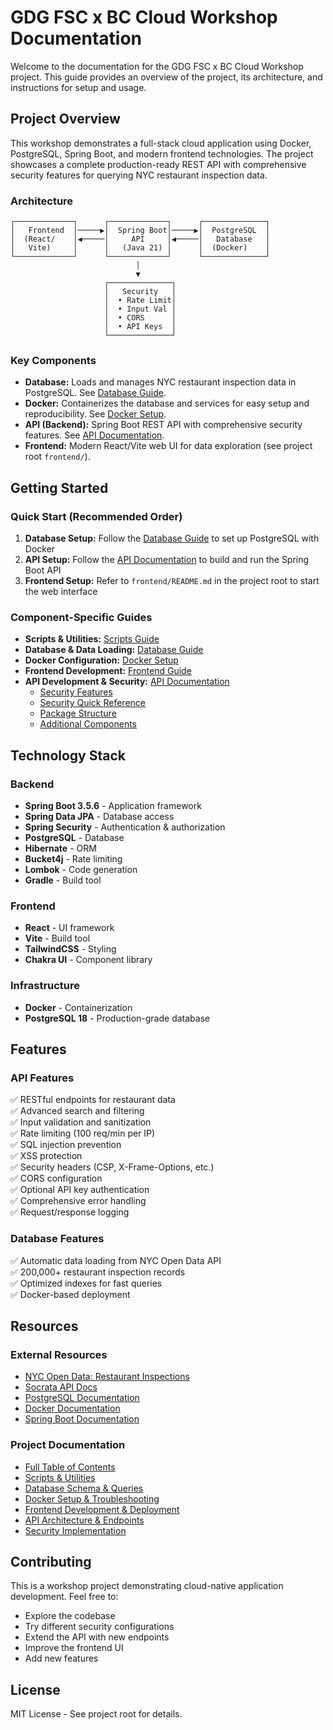 # GDG FSC x BC Cloud Workshop Documentation

Welcome to the documentation for the GDG FSC x BC Cloud Workshop project. This guide provides an overview of the project, its architecture, and instructions for setup and usage.

## Project Overview

This workshop demonstrates a full-stack cloud application using Docker, PostgreSQL, Spring Boot, and modern frontend technologies. The project showcases a complete production-ready REST API with comprehensive security features for querying NYC restaurant inspection data.

### Architecture

```
┌─────────────┐      ┌─────────────┐      ┌──────────────┐
│   Frontend  │─────▶│  Spring Boot│─────▶│  PostgreSQL  │
│  (React/    │◀─────│     API     │◀─────│   Database   │
│   Vite)     │      │   (Java 21) │      │  (Docker)    │
└─────────────┘      └─────────────┘      └──────────────┘
                            │
                            ▼
                     ┌──────────────┐
                     │   Security   │
                     │  • Rate Limit│
                     │  • Input Val │
                     │  • CORS      │
                     │  • API Keys  │
                     └──────────────┘
```

### Key Components

- **Database:** Loads and manages NYC restaurant inspection data in PostgreSQL. See [Database Guide](database/README.md).
- **Docker:** Containerizes the database and services for easy setup and reproducibility. See [Docker Setup](docker/README.md).
- **API (Backend):** Spring Boot REST API with comprehensive security features. See [API Documentation](api/README.md).
- **Frontend:** Modern React/Vite web UI for data exploration (see project root `frontend/`).

## Getting Started

### Quick Start (Recommended Order)

1. **Database Setup:** Follow the [Database Guide](database/README.md) to set up PostgreSQL with Docker
2. **API Setup:** Follow the [API Documentation](api/README.md) to build and run the Spring Boot API
3. **Frontend Setup:** Refer to `frontend/README.md` in the project root to start the web interface

### Component-Specific Guides

- **Scripts & Utilities:** [Scripts Guide](scripts/README.md)
- **Database & Data Loading:** [Database Guide](database/README.md)
- **Docker Configuration:** [Docker Setup](docker/README.md)
- **Frontend Development:** [Frontend Guide](frontend/README.md)
- **API Development & Security:** [API Documentation](api/README.md)
  - [Security Features](api/SECURITY.md)
  - [Security Quick Reference](api/SECURITY_QUICK_REFERENCE.md)
  - [Package Structure](api/PACKAGE_STRUCTURE.md)
  - [Additional Components](api/ADDITIONAL_COMPONENTS.md)

## Technology Stack

### Backend
- **Spring Boot 3.5.6** - Application framework
- **Spring Data JPA** - Database access
- **Spring Security** - Authentication & authorization
- **PostgreSQL** - Database
- **Hibernate** - ORM
- **Bucket4j** - Rate limiting
- **Lombok** - Code generation
- **Gradle** - Build tool

### Frontend
- **React** - UI framework
- **Vite** - Build tool
- **TailwindCSS** - Styling
- **Chakra UI** - Component library

### Infrastructure
- **Docker** - Containerization
- **PostgreSQL 18** - Production-grade database

## Features

### API Features
✅ RESTful endpoints for restaurant data  
✅ Advanced search and filtering  
✅ Input validation and sanitization  
✅ Rate limiting (100 req/min per IP)  
✅ SQL injection prevention  
✅ XSS protection  
✅ Security headers (CSP, X-Frame-Options, etc.)  
✅ CORS configuration  
✅ Optional API key authentication  
✅ Comprehensive error handling  
✅ Request/response logging  

### Database Features
✅ Automatic data loading from NYC Open Data API  
✅ 200,000+ restaurant inspection records  
✅ Optimized indexes for fast queries  
✅ Docker-based deployment  

## Resources

### External Resources
- [NYC Open Data: Restaurant Inspections](https://data.cityofnewyork.us/resource/43nn-pn8j.geojson)
- [Socrata API Docs](https://dev.socrata.com/docs/queries/limit.html)
- [PostgreSQL Documentation](https://www.postgresql.org/docs/current/app-psql.html)
- [Docker Documentation](https://docs.docker.com/engine/network/)
- [Spring Boot Documentation](https://docs.spring.io/spring-boot/docs/current/reference/html/)

### Project Documentation
- [Full Table of Contents](SUMMARY.md)
- [Scripts & Utilities](scripts/README.md)
- [Database Schema & Queries](database/README.md)
- [Docker Setup & Troubleshooting](docker/README.md)
- [Frontend Development & Deployment](frontend/README.md)
- [API Architecture & Endpoints](api/README.md)
- [Security Implementation](api/SECURITY.md)

## Contributing

This is a workshop project demonstrating cloud-native application development. Feel free to:
- Explore the codebase
- Try different security configurations
- Extend the API with new endpoints
- Improve the frontend UI
- Add new features

## License

MIT License - See project root for details.
